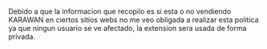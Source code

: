 Debido a que la informacion que recopilo es si esta o no vendiendo KARAWAN en ciertos sitios webs no me veo obligada a realizar esta politica ya que ningun usuario se ve afectado, la extension sera usada de forma privada.
